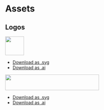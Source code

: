 # Assets

## Logos

<!-- ![Olympus](/resources/Olympus_OHM_logo.svg) -->
<img src="/resources/Olympus_OHM_logo.svg"  width="60px" height="60px" />

- [Download as .svg](/resources/Olympus_OHM_logo.svg)
- [Download as .ai](/resources/Olympus_OHM_logo.ai)

<!-- ![Olympus Logotype](/resources/Olympus_logotype.svg) -->
<img src="/resources/Olympus_logotype.svg"  width="300px" height="50px" />

- [Download as .svg](/resources/Olympus_logotype.svg)
- [Download as .ai](/resources/Olympus_logotype.ai)

<!-- ## Fonts

Neue Haas Grotesk

- [Download as .svg](/resources/Olympus_OHM_logo.svg)
- [Download as .ai](/resources/Olympus_OHM_logo.ai) -->

<!-- ![Olympus Logotype](/resources/Olympus_logotype.svg) -->
<!-- <img src="/resources/Olympus_logotype.svg"  width="300px" height="50px" /> -->

<!-- - [Download as .svg](/resources/Olympus_logotype.svg)
- [Download as .ai](/resources/Olympus_logotype.ai) -->